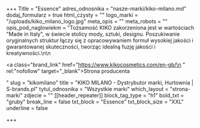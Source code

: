 +++
Title = "Essence"
adres_odnosnika = "nasze-marki/kiko-milano.md"
dodaj_formularz = true
html_czysty = ""
logo_marki = "/uploads/kiko_milano_logo.jpg"
meta_opis = ""
meta_robots = ""
opis_pod_naglowiekm = "Tożsamość KIKO zakorzeniona jest w wartościach \"Made in Italy\", w świecie stolicy mody, sztuki, designu. Poszukiwanie oryginalnych struktur łączy się z opracowywaniem formuł wysokiej jakości i gwarantowanej skuteczności, tworząc idealną fuzję jakości i kreatywności.\n\n    <p><a class=\"brand_link\" href=\"https://www.kikocosmetics.com/en-gb/\n    \" rel:\"nofollow\" target=\"_blank\">Strona producenta</a></p>"
slug = "kikomilano"
title = "KIKO MILANO - Dystrybutor marki, Hurtownia | S-brands.pl"
tytul_odnosnika = "Wszystkie marki"
which_layout = "strona-marki"
zdjecie = ""
[[header_repeater]]
block_tag_type = "h1"
bold_txt = "gruby"
break_line = false
txt_block = "Essence"
txt_block_size = "XXL"
underline = false

+++
